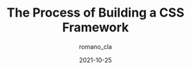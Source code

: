 ---
author: romano_cla
date: 2021-10-25
hidden: true
publisher: codrops
tags:
  - frameworks
  - processes
  - meta
target_url: https://tympanus.net/codrops/2021/10/25/the-process-of-building-a-css-framework/
title: The Process of Building a CSS Framework
---